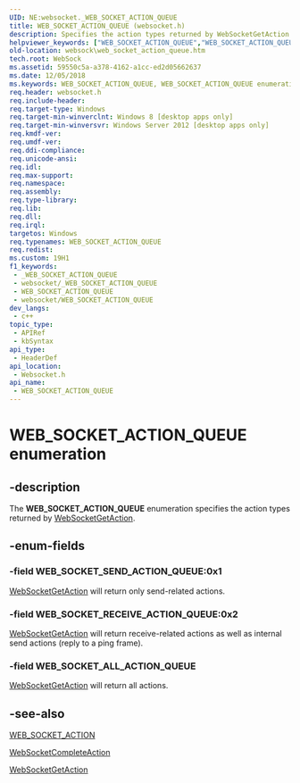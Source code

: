 ```yaml
---
UID: NE:websocket._WEB_SOCKET_ACTION_QUEUE
title: WEB_SOCKET_ACTION_QUEUE (websocket.h)
description: Specifies the action types returned by WebSocketGetAction.
helpviewer_keywords: ["WEB_SOCKET_ACTION_QUEUE","WEB_SOCKET_ACTION_QUEUE enumeration [Websocket Protocol Component API]","WEB_SOCKET_ALL_ACTION_QUEUE","WEB_SOCKET_RECEIVE_ACTION_QUEUE","WEB_SOCKET_SEND_ACTION_QUEUE","websock.web_socket_action_queue","websocket/WEB_SOCKET_ACTION_QUEUE","websocket/WEB_SOCKET_ALL_ACTION_QUEUE","websocket/WEB_SOCKET_RECEIVE_ACTION_QUEUE","websocket/WEB_SOCKET_SEND_ACTION_QUEUE"]
old-location: websock\web_socket_action_queue.htm
tech.root: WebSock
ms.assetid: 59550c5a-a378-4162-a1cc-ed2d05662637
ms.date: 12/05/2018
ms.keywords: WEB_SOCKET_ACTION_QUEUE, WEB_SOCKET_ACTION_QUEUE enumeration [Websocket Protocol Component API], WEB_SOCKET_ALL_ACTION_QUEUE, WEB_SOCKET_RECEIVE_ACTION_QUEUE, WEB_SOCKET_SEND_ACTION_QUEUE, websock.web_socket_action_queue, websocket/WEB_SOCKET_ACTION_QUEUE, websocket/WEB_SOCKET_ALL_ACTION_QUEUE, websocket/WEB_SOCKET_RECEIVE_ACTION_QUEUE, websocket/WEB_SOCKET_SEND_ACTION_QUEUE
req.header: websocket.h
req.include-header: 
req.target-type: Windows
req.target-min-winverclnt: Windows 8 [desktop apps only]
req.target-min-winversvr: Windows Server 2012 [desktop apps only]
req.kmdf-ver: 
req.umdf-ver: 
req.ddi-compliance: 
req.unicode-ansi: 
req.idl: 
req.max-support: 
req.namespace: 
req.assembly: 
req.type-library: 
req.lib: 
req.dll: 
req.irql: 
targetos: Windows
req.typenames: WEB_SOCKET_ACTION_QUEUE
req.redist: 
ms.custom: 19H1
f1_keywords:
 - _WEB_SOCKET_ACTION_QUEUE
 - websocket/_WEB_SOCKET_ACTION_QUEUE
 - WEB_SOCKET_ACTION_QUEUE
 - websocket/WEB_SOCKET_ACTION_QUEUE
dev_langs:
 - c++
topic_type:
 - APIRef
 - kbSyntax
api_type:
 - HeaderDef
api_location:
 - Websocket.h
api_name:
 - WEB_SOCKET_ACTION_QUEUE
---
```


# WEB_SOCKET_ACTION_QUEUE enumeration


## -description

The <b>WEB_SOCKET_ACTION_QUEUE</b> enumeration specifies the action types returned by <a href="/windows/desktop/api/websocket/nf-websocket-websocketgetaction">WebSocketGetAction</a>.

## -enum-fields

### -field WEB_SOCKET_SEND_ACTION_QUEUE:0x1

<a href="/windows/desktop/api/websocket/nf-websocket-websocketgetaction">WebSocketGetAction</a> will return only send-related actions.

### -field WEB_SOCKET_RECEIVE_ACTION_QUEUE:0x2

<a href="/windows/desktop/api/websocket/nf-websocket-websocketgetaction">WebSocketGetAction</a> will return receive-related actions as well as internal send actions (reply to a ping frame).

### -field WEB_SOCKET_ALL_ACTION_QUEUE

<a href="/windows/desktop/api/websocket/nf-websocket-websocketgetaction">WebSocketGetAction</a> will return all actions.

## -see-also

<a href="/windows/desktop/api/websocket/ne-websocket-web_socket_action">WEB_SOCKET_ACTION</a>



<a href="/windows/desktop/api/websocket/nf-websocket-websocketcompleteaction">WebSocketCompleteAction</a>



<a href="/windows/desktop/api/websocket/nf-websocket-websocketgetaction">WebSocketGetAction</a>
